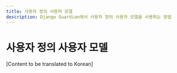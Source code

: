```yaml
---
title: 사용자 정의 사용자 모델
description: Django Guardian에서 사용자 정의 사용자 모델을 사용하는 방법
---
```


# 사용자 정의 사용자 모델

[Content to be translated to Korean]

<!-- This page content will be translated from the main English userguide/custom-user-model.md -->
